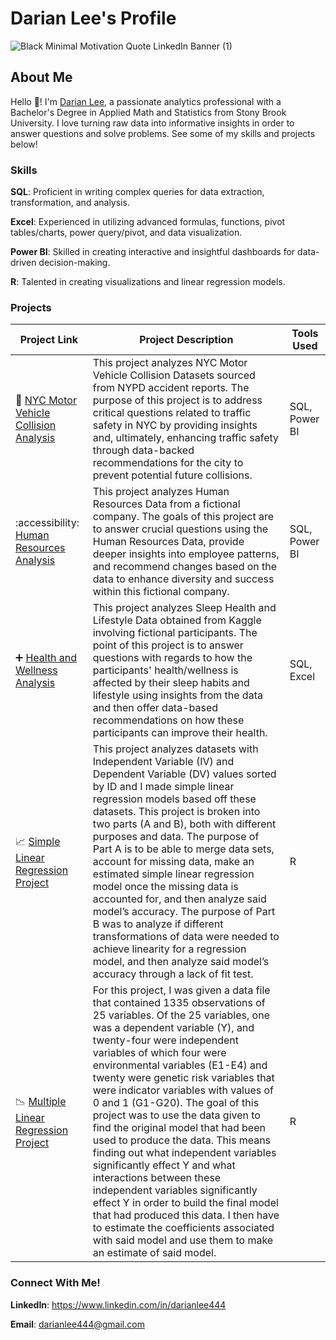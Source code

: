  # Darian Lee's Profile
![Black Minimal Motivation Quote LinkedIn Banner (1)](https://github.com/darianlee444/darianlee444/assets/145151765/8fdba66a-c1c7-4852-9fa9-89b1c0c086e9)

## About Me

Hello 👋! I'm [Darian Lee](https://www.linkedin.com/in/darianlee444), a passionate analytics professional with a Bachelor's Degree in Applied Math and Statistics from Stony Brook University. I love turning raw data into informative insights in order to answer questions and solve problems. See some of my skills and projects below!

### Skills
**SQL**: Proficient in writing complex queries for data extraction, transformation, and analysis.

**Excel**: Experienced in utilizing advanced formulas, functions, pivot tables/charts, power query/pivot, and data visualization.

**Power BI**: Skilled in creating interactive and insightful dashboards for data-driven decision-making.

**R**: Talented in creating visualizations and linear regression models.

### Projects
| Project Link | Project Description | Tools Used |
|---|---|---|
|🚗 [NYC Motor Vehicle Collision Analysis](https://github.com/darianlee444/Motor-Vehicle-Collision-Project)|This project analyzes NYC Motor Vehicle Collision Datasets sourced from NYPD accident reports. The purpose of this project is to address critical questions related to traffic safety in NYC by providing insights and, ultimately, enhancing traffic safety through data-backed recommendations for the city to prevent potential future collisions.|SQL, Power BI|
|:accessibility: [Human Resources Analysis](https://github.com/darianlee444/HR-Analytics-Project)|This project analyzes Human Resources Data from a fictional company. The goals of this project are to answer crucial questions using the Human Resources Data, provide deeper insights into employee patterns, and recommend changes based on the data to enhance diversity and success within this fictional company.|SQL, Power BI|
|➕ [Health and Wellness Analysis](https://github.com/darianlee444/Health-and-Wellness-Project)|This project analyzes Sleep Health and Lifestyle Data obtained from Kaggle involving fictional participants. The point of this project is to answer questions with regards to how the participants' health/wellness is affected by their sleep habits and lifestyle using insights from the data and then offer data-based recommendations on how these participants can improve their health.|SQL, Excel|
|📈 [Simple Linear Regression Project](https://github.com/darianlee444/Simple-Linear-Regression-Project)|This project analyzes datasets with Independent Variable (IV) and Dependent Variable (DV) values sorted by ID and I made simple linear regression models based off these datasets. This project is broken into two parts (A and B), both with different purposes and data. The purpose of Part A is to be able to merge data sets, account for missing data, make an estimated simple linear regression model once the missing data is accounted for, and then analyze said model’s accuracy. The purpose of Part B was to analyze if different transformations of data were needed to achieve linearity for a regression model, and then analyze said model’s accuracy through a lack of fit test.|R|
|📉 [Multiple Linear Regression Project](https://github.com/darianlee444/Multiple-Linear-Regression-Project)|For this project, I was given a data file that contained 1335 observations of 25 variables. Of the 25 variables, one was a dependent variable (Y), and twenty-four were independent variables of which four were environmental variables (E1-E4) and twenty were genetic risk variables that were indicator variables with values of 0 and 1 (G1-G20). The goal of this project was to use the data given to find the original model that had been used to produce the data. This means finding out what independent variables significantly effect Y and what interactions between these independent variables significantly effect Y in order to build the final model that had produced this data. I then have to estimate the coefficients associated with said model and use them to make an estimate of said model.|R|

### Connect With Me!
**LinkedIn**: https://www.linkedin.com/in/darianlee444

**Email**: darianlee444@gmail.com
